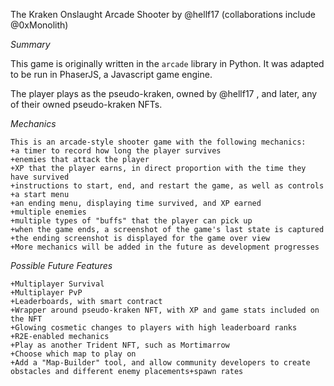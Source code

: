 The Kraken Onslaught Arcade Shooter by @hellf17 (collaborations include @0xMonolith)

*Summary*

This game is originally written in the `arcade` library in Python. 
It was adapted to be run in PhaserJS, a Javascript game engine.

The player plays as the pseudo-kraken, owned by @hellf17 , and later, any of their owned pseudo-kraken NFTs.

*Mechanics*

    This is an arcade-style shooter game with the following mechanics:
    +a timer to record how long the player survives
    +enemies that attack the player
    +XP that the player earns, in direct proportion with the time they have survived
    +instructions to start, end, and restart the game, as well as controls
    +a start menu
    +an ending menu, displaying time survived, and XP earned
    +multiple enemies
    +multiple types of "buffs" that the player can pick up
    +when the game ends, a screenshot of the game's last state is captured
    +the ending screenshot is displayed for the game over view
    +More mechanics will be added in the future as development progresses

*Possible Future Features*

    +Multiplayer Survival
    +Multiplayer PvP
    +Leaderboards, with smart contract
    +Wrapper around pseudo-kraken NFT, with XP and game stats included on the NFT
    +Glowing cosmetic changes to players with high leaderboard ranks
    +R2E-enabled mechanics
    +Play as another Trident NFT, such as Mortimarrow
    +Choose which map to play on
    +Add a "Map-Builder" tool, and allow community developers to create obstacles and different enemy placements+spawn rates